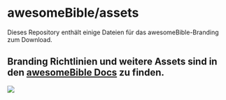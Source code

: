 # awesomeBible/assets

Dieses Repository enthält einige Dateien für das awesomeBible-Branding zum Download.

## Branding Richtlinien und weitere Assets sind in den [awesomeBible Docs](https://docs.awesomebible.de/branding/) zu finden.

[![](https://licensebuttons.net/l/by-nc/4.0/88x31.png)](https://creativecommons.org/licenses/by-nc/4.0/deed.de)
